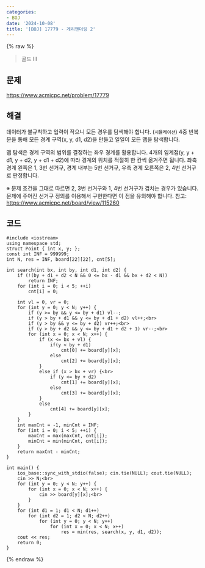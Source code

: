 ```yaml
---
categories:
- BOJ
date: '2024-10-08'
title: '[BOJ] 17779 - 게리맨더링 2'
---
```


{% raw %}
> 골드 III<br>

## 문제
https://www.acmicpc.net/problem/17779<br>

## 해결
데이터가 불규칙하고 입력이 작으니 모든 경우를 탐색해야 합니다. (`시뮬레이션`) 4중 반복문을 통해 모든 경계 구역(x, y, d1, d2)을 만들고 일일이 모든 맵을 탐색합니다.

맵 탐색은 경계 구역의 범위를 결정하는 좌우 경계를 활용합니다. 4개의 임계점(y, y + d1, y + d2, y + d1 + d2)에 따라 경계의 위치를 적절히 한 칸씩 옮겨주면 됩니다. 좌측 경계 왼쪽은 1, 3번 선거구, 경계 내부는 5번 선거구, 우측 경계 오른쪽은 2, 4번 선거구로 판정합니다.

※ 문제 조건을 그대로 따르면 2, 3번 선거구와 1, 4번 선거구가 겹치는 경우가 있습니다. 문제에 주어진 선거구 정의를 이용해서 구현한다면 이 점을 유의해야 합니다.
참고: https://www.acmicpc.net/board/view/115260<br>

## 코드
```
#include <iostream>
using namespace std;
struct Point { int x, y; };
const int INF = 999999;
int N, res = INF, board[22][22], cnt[5];

int search(int bx, int by, int d1, int d2) {
	if (!(by + d1 + d2 < N && 0 <= bx - d1 && bx + d2 < N))
		return INF;
	for (int i = 0; i < 5; ++i)
		cnt[i] = 0;

	int vl = 0, vr = 0;
	for (int y = 0; y < N; y++) {
		if (y >= by && y <= by + d1) vl--;
		if (y > by + d1 && y <= by + d1 + d2) vl++;<br>
		if (y > by && y <= by + d2)	vr++;<br>
		if (y > by + d2 && y <= by + d1 + d2 + 1) vr--;<br>
		for (int x = 0; x < N; x++) {
			if (x <= bx + vl) {
				if(y < by + d1)
					cnt[0] += board[y][x];
				else
					cnt[2] += board[y][x];
			}
			else if (x > bx + vr) {<br>
				if (y <= by + d2)
					cnt[1] += board[y][x];
				else
					cnt[3] += board[y][x];
			}
			else
				cnt[4] += board[y][x];
		}
	}
	int maxCnt = -1, minCnt = INF;
	for (int i = 0; i < 5; ++i) {
		maxCnt = max(maxCnt, cnt[i]);
		minCnt = min(minCnt, cnt[i]);
	}
	return maxCnt - minCnt;
}

int main() {
	ios_base::sync_with_stdio(false); cin.tie(NULL); cout.tie(NULL);
	cin >> N;<br>
	for (int y = 0; y < N; y++) {
		for (int x = 0; x < N; x++) {
			cin >> board[y][x];<br>
		}
	}
	for (int d1 = 1; d1 < N; d1++)
		for (int d2 = 1; d2 < N; d2++)
			for (int y = 0; y < N; y++)
				for (int x = 0; x < N; x++)
					res = min(res, search(x, y, d1, d2));
	cout << res;
	return 0;
}
```
{% endraw %}